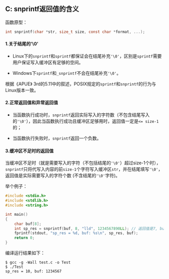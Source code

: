 ## C: snprintf返回值的含义

函数原型：

```c
int snprintf(char *str, size_t size, const char *format, ...);
```

#### 1.关于结尾的'\0'

* Linux下的`snprintf`和`sprintf`都保证会在结尾补充`'\0'`，区别是`sprintf`需要用户保证写入缓冲区有足够的空间。

* Windows下`sprintf`和`_snprintf`不会在结尾补充`'\0'`。


根据《APUE》 3rd的5.11中的叙述，POSIX规定的`sprintf`和`snprintf`的行为与Linux版本一致。

#### 2.正常返回值和异常返回值

* 当函数执行成功时，`snprintf`返回实际写入的字符数（不包含结尾写入的`'\0'`），因此当函数执行成功且缓冲区足够用时，返回值一定是`<= size-1`的；

* 当函数执行失败时，`snprintf`返回一个负数。

#### 3.缓冲区不足时的返回值

当缓冲区不足时（就是需要写入的字符（不包括结尾的`'\0'`）超过size-1个时），`snprintf`只将代写入内容的前`size-1`个字符写入缓冲区`str`，并在结尾填写`'\0'`，返回值是实际需要写入的字符个数 (不含结尾的`'\0'`字符)。

举个例子：

```c
#include <stdio.h>
#include <stdlib.h>
#include <string.h>

int main()
{
    char buf[8];
    int sp_res = snprintf(buf, 8, "lld", 1234567890LL); // 返回值是7, buf中的内容是"1234567\0"
    fprintf(stdout, "sp_res = %d, buf: %s\n", sp_res, buf);
    return 0;
}
```

编译运行结果如下：
```shell
$ gcc -g -Wall test.c -o Test
$ ./Test
sp_res = 10, buf: 1234567
```